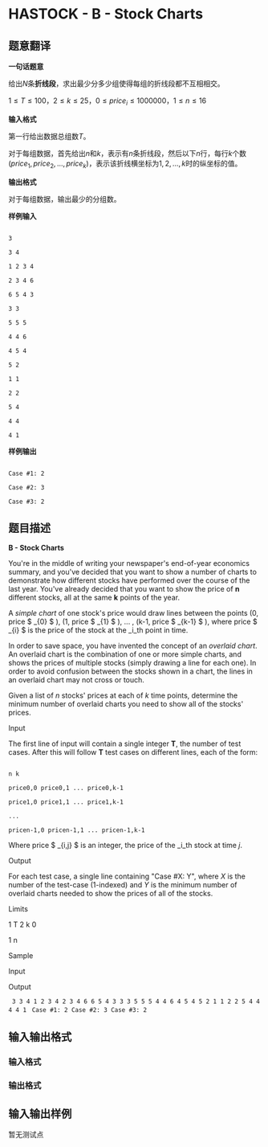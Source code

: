 # HASTOCK - B - Stock Charts

## 题意翻译

**一句话题意**

给出$N$条**折线段**，求出最少分多少组使得每组的折线段都不互相相交。

$1 \le T \le 100$，$2 \le k \le 25$，$0 \le price_i \le 1000000$，$1 \le n \le 16$

**输入格式**

第一行给出数据总组数$T$。

对于每组数据，首先给出$n$和$k$，表示有$n$条折线段，然后以下$n$行，每行$k$个数($price_1,price_2,...,price_k$)，表示该折线横坐标为$1,2,...,k$时的纵坐标的值。

**输出格式**

对于每组数据，输出最少的分组数。

**样例输入**

```

3

3 4

1 2 3 4

2 3 4 6

6 5 4 3

3 3

5 5 5

4 4 6

4 5 4

5 2

1 1

2 2

5 4

4 4

4 1

```

**样例输出**

```

Case #1: 2

Case #2: 3

Case #3: 2

```

## 题目描述

**B - Stock Charts**

You're in the middle of writing your newspaper's end-of-year economics summary, and you've decided that you want to show a number of charts to demonstrate how different stocks have performed over the course of the last year. You've already decided that you want to show the price of **n** different stocks, all at the same **k** points of the year.

A _simple chart_ of one stock's price would draw lines between the points (0, price $ _{0} $ ), (1, price $ _{1} $ ), ... , (k-1, price $ _{k-1} $ ), where price $ _{i} $ is the price of the stock at the _i_th point in time.

In order to save space, you have invented the concept of an _overlaid chart_. An overlaid chart is the combination of one or more simple charts, and shows the prices of multiple stocks (simply drawing a line for each one). In order to avoid confusion between the stocks shown in a chart, the lines in an overlaid chart may not cross or touch.

Given a list of _n_ stocks' prices at each of _k_ time points, determine the minimum number of overlaid charts you need to show all of the stocks' prices.

Input

The first line of input will contain a single integer **T**, the number of test cases. After this will follow **T** test cases on different lines, each of the form:

```

n k

price0,0 price0,1 ... price0,k-1

price1,0 price1,1 ... price1,k-1

...

pricen-1,0 pricen-1,1 ... pricen-1,k-1

```

Where price $ _{i,j} $ is an integer, the price of the _i_th stock at time _j_.

Output

For each test case, a single line containing "Case #X: Y", where _X_ is the number of the test-case (1-indexed) and _Y_ is the minimum number of overlaid charts needed to show the prices of all of the stocks.

Limits

1 T 2 k 0

1 n

Sample

Input

Output

` 3 3 4 1 2 3 4 2 3 4 6 6 5 4 3 3 3 5 5 5 4 4 6 4 5 4 5 2 1 1 2 2 5 4 4 4 4 1` ` Case #1: 2 Case #2: 3 Case #3: 2`

## 输入输出格式

### 输入格式

### 输出格式

## 输入输出样例

暂无测试点

